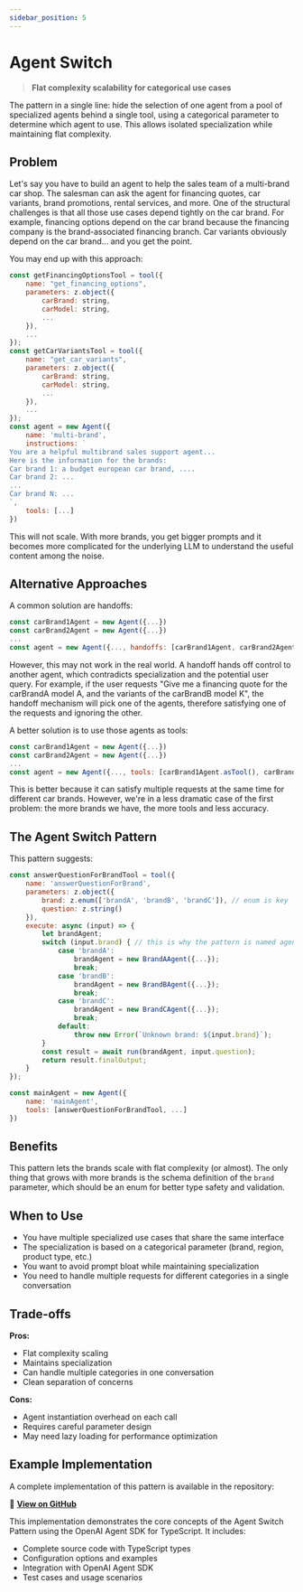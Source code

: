 ```yaml
---
sidebar_position: 5
---
```


# Agent Switch

> **Flat complexity scalability for categorical use cases**

The pattern in a single line: hide the selection of one agent from a pool of specialized agents behind a single tool, using a categorical parameter to determine which agent to use. This allows isolated specialization while maintaining flat complexity.

## Problem

Let's say you have to build an agent to help the sales team of a multi-brand car shop. The salesman can ask the agent for financing quotes, car variants, brand promotions, rental services, and more. One of the structural challenges is that all those use cases depend tightly on the car brand. For example, financing options depend on the car brand because the financing company is the brand-associated financing branch. Car variants obviously depend on the car brand... and you get the point.

You may end up with this approach:

```js
const getFinancingOptionsTool = tool({
    name: "get_financing_options",
    parameters: z.object({
        carBrand: string,
        carModel: string,
        ...
    }),
    ...
});
const getCarVariantsTool = tool({
    name: "get_car_variants",
    parameters: z.object({
        carBrand: string,
        carModel: string,
        ...
    }),
    ...
});
const agent = new Agent({
    name: 'multi-brand',
    instructions: `
You are a helpful multibrand sales support agent... 
Here is the information for the brands:
Car brand 1: a budget european car brand, ....
Car brand 2: ...
...
Car brand N: ...
`,
    tools: [...]
})
```

This will not scale. With more brands, you get bigger prompts and it becomes more complicated for the underlying LLM to understand the useful content among the noise.

## Alternative Approaches

A common solution are handoffs:

```js
const carBrand1Agent = new Agent({...})
const carBrand2Agent = new Agent({...})
...
const agent = new Agent({..., handoffs: [carBrand1Agent, carBrand2Agent, ...]})
```

However, this may not work in the real world. A handoff hands off control to another agent, which contradicts specialization and the potential user query. For example, if the user requests "Give me a financing quote for the carBrandA model A, and the variants of the carBrandB model K", the handoff mechanism will pick one of the agents, therefore satisfying one of the requests and ignoring the other.

A better solution is to use those agents as tools:

```js
const carBrand1Agent = new Agent({...})
const carBrand2Agent = new Agent({...})
...
const agent = new Agent({..., tools: [carBrand1Agent.asTool(), carBrand2Agent.asTool(), ...]})
```

This is better because it can satisfy multiple requests at the same time for different car brands. However, we're in a less dramatic case of the first problem: the more brands we have, the more tools and less accuracy.

## The Agent Switch Pattern

This pattern suggests:

```js
const answerQuestionForBrandTool = tool({
    name: 'answerQuestionForBrand',
    parameters: z.object({
        brand: z.enum(['brandA', 'brandB', 'brandC']), // enum is key
        question: z.string()
    }),
    execute: async (input) => {
        let brandAgent;
        switch (input.brand) { // this is why the pattern is named agentSwitch
            case 'brandA':
                brandAgent = new BrandAAgent({...});
                break;
            case 'brandB':
                brandAgent = new BrandBAgent({...});
                break;
            case 'brandC':
                brandAgent = new BrandCAgent({...});
                break;
            default:
                throw new Error(`Unknown brand: ${input.brand}`);
        }
        const result = await run(brandAgent, input.question);
        return result.finalOutput;
    }
});

const mainAgent = new Agent({
    name: 'mainAgent',
    tools: [answerQuestionForBrandTool, ...]
})
```

## Benefits

This pattern lets the brands scale with flat complexity (or almost). The only thing that grows with more brands is the schema definition of the `brand` parameter, which should be an enum for better type safety and validation.

## When to Use

- You have multiple specialized use cases that share the same interface
- The specialization is based on a categorical parameter (brand, region, product type, etc.)
- You want to avoid prompt bloat while maintaining specialization
- You need to handle multiple requests for different categories in a single conversation

## Trade-offs

**Pros:**
- Flat complexity scaling
- Maintains specialization
- Can handle multiple categories in one conversation
- Clean separation of concerns

**Cons:**
- Agent instantiation overhead on each call
- Requires careful parameter design
- May need lazy loading for performance optimization

## Example Implementation

A complete implementation of this pattern is available in the repository:

📁 **[View on GitHub](https://github.com/Mankind-Technologies/ai-agent-patterns/tree/main/src/patterns/agentSwitch/openai-agent-sdk-ts)**

This implementation demonstrates the core concepts of the Agent Switch Pattern using the OpenAI Agent SDK for TypeScript. It includes:

- Complete source code with TypeScript types
- Configuration options and examples
- Integration with OpenAI Agent SDK
- Test cases and usage scenarios 
